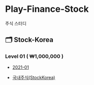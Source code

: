 # Play-Finance-Stock
주식 스터디

## :card_index_dividers: Stock-Korea
### Level 01 ( ₩1,000,000 )
-  [2021-01](/Level01/README.md)

- [국내주식(StockKorea)](/Stock-Korea/README.md)
